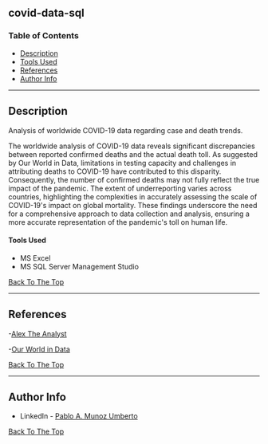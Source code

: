 ## covid-data-sql

### Table of Contents

- [Description](#description)
- [Tools Used](#tools-used)
- [References](#references)
- [Author Info](#author-info)

---

## Description

Analysis of worldwide COVID-19 data regarding case and death trends.

The worldwide analysis of COVID-19 data reveals significant discrepancies between reported confirmed deaths and the actual death toll. As suggested by Our World in Data, limitations in testing capacity and challenges in attributing deaths to COVID-19 have contributed to this disparity. Consequently, the number of confirmed deaths may not fully reflect the true impact of the pandemic. The extent of underreporting varies across countries, highlighting the complexities in accurately assessing the scale of COVID-19's impact on global mortality. These findings underscore the need for a comprehensive approach to data collection and analysis, ensuring a more accurate representation of the pandemic's toll on human life.


#### Tools Used

- MS Excel
- MS SQL Server Management Studio

[Back To The Top](#covid-data-sql)

---

## References

-[Alex The Analyst](https://www.youtube.com/watch?v=opJgMj1IUrc&t=5s)

-[Our World in Data](https://ourworldindata.org/covid-deaths)

[Back To The Top](#covid-data-sql)

---

## Author Info

- LinkedIn - [Pablo A. Munoz Umberto](https://www.linkedin.com/in/pmunozumb/)

[Back To The Top](#covid-data-sql)
```
